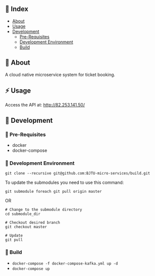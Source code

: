 ## :ledger: Index

- [About](#beginner-about)
- [Usage](#zap-usage)
- [Development](#wrench-development)
  - [Pre-Requisites](#notebook-pre-requisites)
  - [Development Environment](#nut_and_bolt-development-environment)
  - [Build](#hammer-build)

##  :beginner: About

A cloud native microservice system for ticket booking.

## :zap: Usage

Access the API at: http://82.253.141.50/

##  :wrench: Development

### :notebook: Pre-Requisites

- docker
- docker-compose

###  :nut_and_bolt: Development Environment

`git clone --recursive git@github.com:BJTU-micro-services/build.git`

To update the submodules you need to use this command:

`git submodule foreach git pull origin master`

OR

```
# Change to the submodule directory
cd submodule_dir

# Checkout desired branch
git checkout master

# Update
git pull
```

###  :hammer: Build

- `docker-compose -f docker-compose-kafka.yml up -d`
- `docker-compose up`
